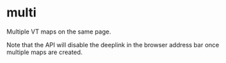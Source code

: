 # multi

Multiple VT maps on the same page.

Note that the API will disable the deeplink in the browser address bar once multiple maps are created.
